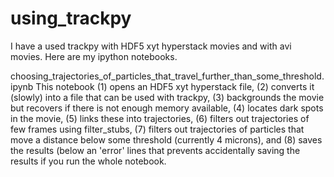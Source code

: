 # using_trackpy
I have a used trackpy with HDF5 xyt hyperstack movies and with avi movies. Here are my ipython notebooks.

choosing_trajectories_of_particles_that_travel_further_than_some_threshold.ipynb
 This notebook (1) opens an HDF5 xyt hyperstack file, (2) converts it (slowly) into a file that can be used with trackpy, (3) backgrounds the movie but recovers if there is not enough memory available, (4) locates dark spots in the movie, (5) links these into trajectories, (6) filters out trajectories of few frames using filter_stubs, (7) filters out trajectories of particles that move a distance below some threshold (currently 4 microns), and (8) saves the results (below an 'error' lines that prevents accidentally saving the results if you run the whole notebook.
